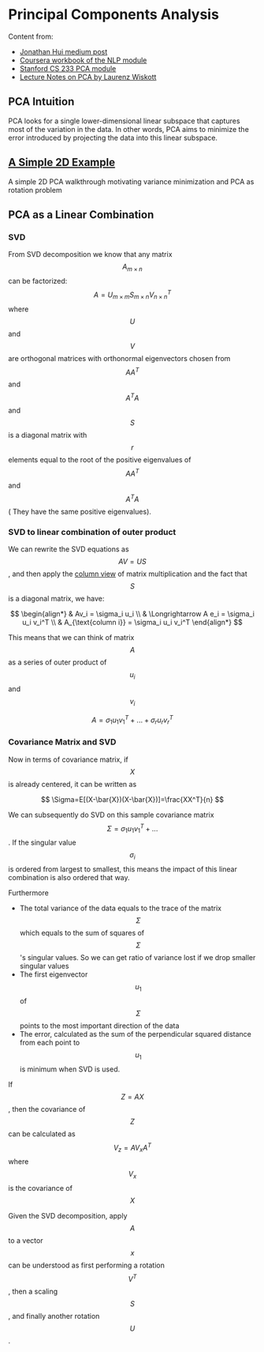 # Principal Components Analysis

Content from:

* &#x20;[Jonathan Hui medium post](https://jonathan-hui.medium.com/machine-learning-singular-value-decomposition-svd-principal-component-analysis-pca-1d45e885e491)&#x20;
* [Coursera workbook of the NLP module](../../../deep-learning-notes/natural-language-processing/classification-methods-and-vector-space.md)
* [Stanford CS 233 PCA module](https://drive.google.com/file/d/1b7HLvYZ\_cF8q2LGwpvDhR\_SNI-FQVcsT/view?usp=drive\_link)&#x20;
* [Lecture Notes on PCA by Laurenz Wiskott](https://drive.google.com/file/d/1aVzEZjn-POBPfD6VmwJvQVQGNu5\_kwGj/view?usp=drive\_link)&#x20;

## PCA Intuition&#x20;

PCA looks for a single lower-dimensional linear subspace that captures most of the variation in the data. In other words, PCA aims to minimize the error introduced by projecting the data into this linear subspace.&#x20;

## [A Simple 2D Example](svd-and-pca-deep-dive.md)

A simple 2D PCA walkthrough motivating variance minimization and PCA as rotation problem

## PCA as a Linear Combination

### SVD

From SVD decomposition we know that any matrix $$A_{m \times n}$$can be factorized: $$A = U_{m\times m}S_{m\times n}V_{n\times n}^T$$ where $$U$$ and $$V$$ are orthogonal matrices with orthonormal eigenvectors chosen from $$AA^T$$ and $$A^TA$$and $$S$$is a diagonal matrix with $$r$$ elements equal to the root of the positive eigenvalues of $$AA^T$$and $$A^TA$$( They have the same positive eigenvalues).&#x20;

### SVD to linear combination of outer product&#x20;

We can rewrite the SVD equations as $$AV = US$$, and then apply the [column view](https://ghenshaw-work.medium.com/3-ways-to-understand-matrix-multiplication-fe8a007d7b26) of matrix multiplication and the fact that $$S$$ is a diagonal matrix, we have:&#x20;

$$
\begin{align*}
& Av_i = \sigma_i u_i \\
& \Longrightarrow A e_i = \sigma_i u_i v_i^T \\
& A_{\text{column i}} = \sigma_i u_i v_i^T
\end{align*}
$$

This means that we can think of matrix $$A$$ as a series of outer product of $$u_i$$and $$v_i$$

$$
A = \sigma_1u_1v_1^T + ...+\sigma_ru_rv_r^T
$$

### Covariance Matrix and SVD

Now in terms of covariance matrix, if $$X$$ is already centered, it can be written as&#x20;

$$
\Sigma=E[(X-\bar{X})(X-\bar{X})]=\frac{XX^T}{n}
$$

We can subsequently do SVD on this sample covariance matrix $$\Sigma = \sigma_1 u_1 v_1^T + ...$$. If the singular value $$\sigma_i$$ is ordered from largest to smallest, this means the impact of this linear combination is also ordered that way.&#x20;

Furthermore

* The total variance of the data equals to the trace of the matrix $$\Sigma$$ which equals to the sum of squares of $$\Sigma$$'s singular values. So we can get ratio of variance lost if we drop smaller singular values&#x20;
* The first eigenvector $$u_1$$of $$\Sigma$$ points to the most important direction of the data
* The error, calculated as the sum of the perpendicular squared distance from each point to $$u_1$$is minimum when SVD is used.

If $$Z=AX$$, then the covariance of $$Z$$ can be calculated as $$V_z = AV_xA^T$$ where $$V_x$$is the covariance of $$X$$

Given the SVD decomposition, apply $$A$$ to a vector $$x$$ can be understood as first performing a rotation $$V^T$$, then a scaling $$S$$, and finally another rotation $$U$$.&#x20;

&#x20;

